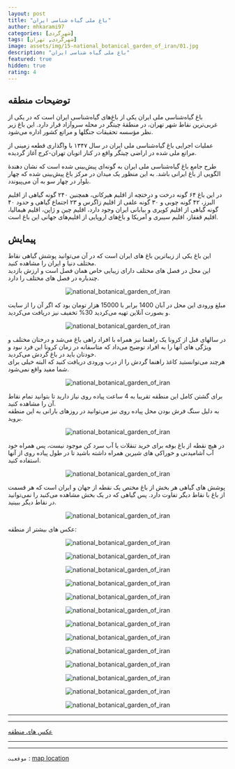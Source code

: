 ```yaml
---
layout: post
title: "باغ ملی گیاه شناسی ایران"
author: mhkarami97
categories: [شهر‌گردی]
tags: [شهر‌گردی, تهران]
image: assets/img/15-national_botanical_garden_of_iran/01.jpg
description: "باغ ملی گیاه شناسی ایران"
featured: true
hidden: true
rating: 4
---
```


## توضیحات منطقه
باغ گیاه‌شناسی ملی ایران یکی از باغ‌های گیاه‌شناسی ایران است که در یکی از غربی‌ترین نقاط شهر تهران، در منطقهٔ چیتگر در محله سروآزاد قرار دارد. این باغ زیر نظر مؤسسه تحقیقات جنگلها و مراتع کشور اداره می‌شود.  

عملیات اجرایی باغ گیاه‌شناسی ملی ایران در سال ۱۳۴۷ با واگذاری قطعه زمینی از مراتع ملی شده در اراضی چیتگر واقع در کنار اتوبان تهران-کرج آغاز گردیده.  

طرح جامع باغ گیاه‌شناسی ملی ایران به گونه‌ای پیش‌بینی شده است که نشان دهندهٔ الگویی از باغ ایرانی باشد. به این منظور یک میدان در مرکز باغ پیش‌بینی شده که چهار بلوار در چهار سو به آن می‌پیوندد.  

در این باغ ۶۴ گونه درخت و درختچه از اقلیم هیرکانی، همچنین ۲۴۰ گونه گیاهی از اقلیم البرز، ۴۲ گونه چوبی و ۳۰ گونه علفی از اقلیم زاگرس و ۲۳ اجتماع گیاهی و حدود ۴۰ گونه گیاهی از اقلیم کویری و بیابانی ایران وجود دارد، اقلیم چین و ژاپن، اقلیم هیمالیا، اقلیم قفقاز، اقلیم سیبری و آمریکا و باغ‌های اروپایی از اقلیم‌های جهانی این باغ است.  

## پیمایش
این باغ یکی از زیباترین باغ های ایران است که در آن می‌توانید پوشش گیاهی نقاط مختلف دنیا و ایران را مشاهده کنید.  
این محل در فصل های مختلف دارای زیبایی خاص همان فصل است و ارزش بازدید چندباره در فصل های مختلف را دارد.  

<p align="center">
  <img src="/assets/img/15-national_botanical_garden_of_iran/02.jpg" alt="national_botanical_garden_of_iran" />
</p>

مبلغ ورودی این محل در آبان 1400 برابر با 15000 هزار تومان بود که اگر آن را از سایت و بصورت آنلاین تهیه می‌کردید 30% تخفیف نیز دریافت می‌کردید.  

<p align="center">
  <img src="/assets/img/15-national_botanical_garden_of_iran/03.jpg" alt="national_botanical_garden_of_iran" />
</p>

در سالهای قبل از کرونا یک راهنما نیز همراه با افراد راهی باغ می‌شد و درختان مختلف و ویژگی های آنها را به افراد توضیح می‌داد که متاسفانه در زمان کرونا این فرد نبود و خودتان باید در باغ گردش می‌کردید.  
هرچند می‌توانستید کاغذ راهنما گردش را از درب ورودی دریافت کنید که البته خیلی برای شما مفید واقع نمی‌شود.  

<p align="center">
  <img src="/assets/img/15-national_botanical_garden_of_iran/04.jpg" alt="national_botanical_garden_of_iran" />
</p>

برای گشتن کامل این منطقه تقریبا به 4 ساعت پیاده روی نیاز دارید تا بتوانید تمام نقاط آن را مشاهده کنید.  
به دلیل سنگ فرش بودن محل پیاده روی نیز می‌توانید در روزهای بارانی به این منطقه بروید.  

<p align="center">
  <img src="/assets/img/15-national_botanical_garden_of_iran/05.jpg" alt="national_botanical_garden_of_iran" />
</p>

در هیچ نقطه از باغ بوفه برای خرید تنقلات یا آب سرد کن موجود نیست، پس همراه خود آب آشامیدنی و خوراکی های شیرین همراه داشته باشید تا در طول پیاده روی از آنها استفاده کنید.  

<p align="center">
  <img src="/assets/img/15-national_botanical_garden_of_iran/06.jpg" alt="national_botanical_garden_of_iran" />
</p>

پوشش های گیاهی هر بخش از باغ مختص یک نقطه از جهان و ایران است که هر قسمت از باغ با نقاط دیگر تفاوت دارد. پس گیاهی که در یک بخش مشاهده می‌کنید را نمی‌توانید در نقاط دیگر ببینید.  

<p align="center">
  <img src="/assets/img/15-national_botanical_garden_of_iran/07.jpg" alt="national_botanical_garden_of_iran" />
</p>

عکس های بیشتر از منطقه:  

<p align="center">
  <img src="/assets/img/15-national_botanical_garden_of_iran/08.jpg" alt="national_botanical_garden_of_iran" />
</p>

<p align="center">
  <img src="/assets/img/15-national_botanical_garden_of_iran/09.jpg" alt="national_botanical_garden_of_iran" />
</p>

<p align="center">
  <img src="/assets/img/15-national_botanical_garden_of_iran/10.jpg" alt="national_botanical_garden_of_iran" />
</p>

<p align="center">
  <img src="/assets/img/15-national_botanical_garden_of_iran/11.jpg" alt="national_botanical_garden_of_iran" />
</p>

<p align="center">
  <img src="/assets/img/15-national_botanical_garden_of_iran/12.jpg" alt="national_botanical_garden_of_iran" />
</p>

<p align="center">
  <img src="/assets/img/15-national_botanical_garden_of_iran/13.jpg" alt="national_botanical_garden_of_iran" />
</p>

<p align="center">
  <img src="/assets/img/15-national_botanical_garden_of_iran/14.jpg" alt="national_botanical_garden_of_iran" />
</p>

<p align="center">
  <img src="/assets/img/15-national_botanical_garden_of_iran/15.jpg" alt="national_botanical_garden_of_iran" />
</p>

<p align="center">
  <img src="/assets/img/15-national_botanical_garden_of_iran/16.jpg" alt="national_botanical_garden_of_iran" />
</p>

<p align="center">
  <img src="/assets/img/15-national_botanical_garden_of_iran/17.jpg" alt="national_botanical_garden_of_iran" />
</p>

<p align="center">
  <img src="/assets/img/15-national_botanical_garden_of_iran/18.jpg" alt="national_botanical_garden_of_iran" />
</p>

<p align="center">
  <img src="/assets/img/15-national_botanical_garden_of_iran/19.jpg" alt="national_botanical_garden_of_iran" />
</p>

<p align="center">
  <img src="/assets/img/15-national_botanical_garden_of_iran/20.jpg" alt="national_botanical_garden_of_iran" />
</p>

---
---

[عکس های منطقه](https://www.instagram.com/p/CV5ouGEIUPD/)  

---
---

`موقعیت` : [map location](https://www.google.com/maps/place/National+Botanical+Garden+of+Iran/@35.7390004,51.1740072,15z/data=!4m2!3m1!1s0x0:0x32aa2ece7e512d56?sa=X&ved=2ahUKEwiC_uOC_of0AhWJbsAKHWqYAfsQ_BJ6BAhcEAU)